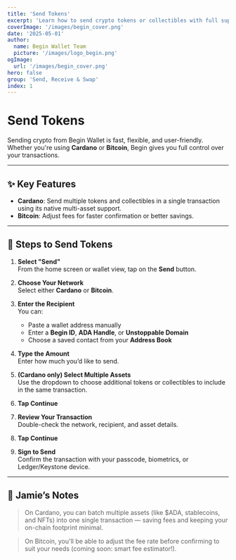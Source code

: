 ```yaml
---
title: 'Send Tokens'
excerpt: 'Learn how to send crypto tokens or collectibles with full support for multi-asset Cardano transactions and Bitcoin fee customization.'
coverImage: '/images/begin_cover.png'
date: '2025-05-01'
author:
  name: Begin Wallet Team
  picture: '/images/logo_begin.png'
ogImage:
  url: '/images/begin_cover.png'
hero: false
group: 'Send, Receive & Swap'
index: 1
---
```


# Send Tokens

Sending crypto from Begin Wallet is fast, flexible, and user-friendly. Whether you're using **Cardano** or **Bitcoin**, Begin gives you full control over your transactions.

---

## ✨ Key Features

- **Cardano**: Send multiple tokens and collectibles in a single transaction using its native multi-asset support.
- **Bitcoin**: Adjust fees for faster confirmation or better savings.

---

## 👣 Steps to Send Tokens

1. **Select "Send"**  
   From the home screen or wallet view, tap on the **Send** button.

2. **Choose Your Network**  
   Select either **Cardano** or **Bitcoin**.

3. **Enter the Recipient**  
   You can:
   - Paste a wallet address manually  
   - Enter a **Begin ID**, **ADA Handle**, or **Unstoppable Domain**  
   - Choose a saved contact from your **Address Book**

4. **Type the Amount**  
   Enter how much you’d like to send.

5. **(Cardano only) Select Multiple Assets**  
   Use the dropdown to choose additional tokens or collectibles to include in the same transaction.

6. **Tap Continue**

7. **Review Your Transaction**  
   Double-check the network, recipient, and asset details.

8. **Tap Continue**

9. **Sign to Send**  
   Confirm the transaction with your passcode, biometrics, or Ledger/Keystone device.

---

## 📝 Jamie’s Notes

> On Cardano, you can batch multiple assets (like $ADA, stablecoins, and NFTs) into one single transaction — saving fees and keeping your on-chain footprint minimal.

> On Bitcoin, you'll be able to adjust the fee rate before confirming to suit your needs (coming soon: smart fee estimator!).

